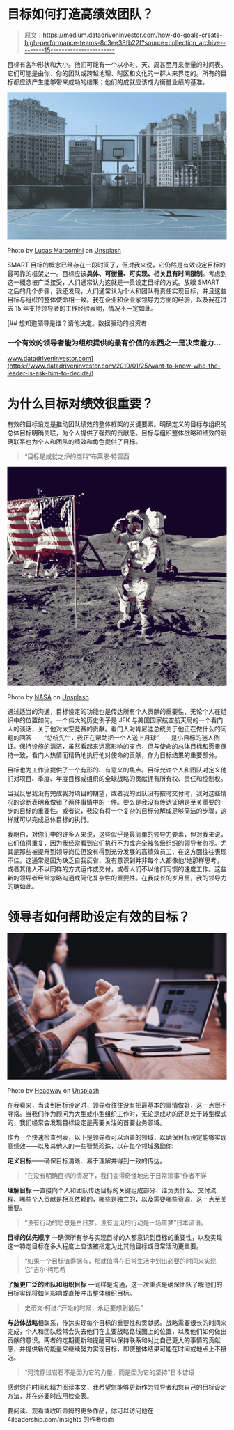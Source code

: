 # 目标如何打造高绩效团队？

> 原文：<https://medium.datadriveninvestor.com/how-do-goals-create-high-performance-teams-8c3ee38fb22f?source=collection_archive---------15----------------------->

目标有各种形状和大小。他们可能有一个以小时、天、周甚至月来衡量的时间表。它们可能是由你、你的团队或跨越地理、时区和文化的一群人来界定的。所有的目标都应该产生能够带来成功的结果；他们的成就应该成为衡量业绩的基准。

![](img/16515f0878b3170a431793a7c83b6830.png)

Photo by [Lucas Marcomini](https://unsplash.com/@lucasmarcomini?utm_source=medium&utm_medium=referral) on [Unsplash](https://unsplash.com?utm_source=medium&utm_medium=referral)

SMART 目标的概念已经存在一段时间了，但对我来说，它仍然是有效设定目标的最可靠的框架之一。目标应该**具体、可衡量、可实现、相关且有时间限制**。考虑到这一概念被广泛接受，人们通常认为这就是一贯设定目标的方式。放眼 SMART 之后的几个步骤，我还发现，人们通常认为个人和团队有责任实现目标，并且这些目标与组织的整体使命相一致。我在企业和企业家领导力方面的经验，以及我在过去 15 年支持领导者的工作经验表明，情况不一定如此。

[](https://www.datadriveninvestor.com/2019/01/25/want-to-know-who-the-leader-is-ask-him-to-decide/) [## 想知道领导是谁？请他决定。数据驱动的投资者

### 一个有效的领导者能为组织提供的最有价值的东西之一是决策能力…

www.datadriveninvestor.com](https://www.datadriveninvestor.com/2019/01/25/want-to-know-who-the-leader-is-ask-him-to-decide/) 

# 为什么目标对绩效很重要？

有效的目标设定是推动团队绩效的整体框架的关键要素。明确定义的目标与组织的总体目标明确关联，为个人提供了强烈的贡献感。目标与组织整体战略和绩效的明确联系也为个人和团队的绩效和角色提供了目标。

> “目标是成就之炉的燃料”布莱恩·特雷西

![](img/ca37bb15338c436210978dc34791d1fd.png)

Photo by [NASA](https://unsplash.com/@nasa?utm_source=medium&utm_medium=referral) on [Unsplash](https://unsplash.com?utm_source=medium&utm_medium=referral)

通过适当的沟通，目标设定的功能也是传达所有个人贡献的重要性，无论个人在组织中的位置如何。一个伟大的历史例子是 JFK 与美国国家航空航天局的一个看门人的谈话，关于他对太空竞赛的贡献。看门人对肯尼迪总统关于他正在做什么的问题的回答——“总统先生，我正在帮助把一个人送上月球”——是小目标的迷人例证。保持设施的清洁，虽然看起来远离影响的支点，但与使命的总体目标和愿景保持一致，看门人热情而精确地执行他对使命的贡献，作为目标结果的重要部分。

目标也为工作流提供了一个有形的、有意义的焦点。目标允许个人和团队对定义他们对项目、季度、年度目标或组织的全球战略的贡献拥有所有权、责任和控制权。

当我反思我没有完成我对项目的期望，或者我的团队没有按时交付时，我对这些情况的诊断表明我做错了两件事情中的一件。要么是我没有传达证明是至关重要的一步的目标的重要性。或者说，我没有将一个复杂的目标分解成足够简洁的步骤，这样就可以完成总体目标的执行。

我明白，对你们中的许多人来说，这些似乎是最简单的领导力要素，但对我来说，它们值得重复，因为我经常看到它们执行不力或完全被各级组织的领导者忽视。尤其是那些被提升到领导岗位但没有得到充分发展的高绩效员工，在这方面往往表现不佳。这通常是因为缺乏自我反省，没有意识到并非每个人都像他/她那样思考，或者其他人不以同样的方式运作或交付，或者人们不以他们习惯的速度工作。这些新的领导者经常忽略沟通或简化复杂性的重要性。在我成长的岁月里，我的领导力的确如此。

# 领导者如何帮助设定有效的目标？

![](img/a44da0fc8b4e638130cd4aa5e70a0071.png)

Photo by [Headway](https://unsplash.com/@headwayio?utm_source=medium&utm_medium=referral) on [Unsplash](https://unsplash.com?utm_source=medium&utm_medium=referral)

在我看来，当谈到目标设定时，领导者往往没有把最基本的事情做好，这一点很不寻常。当我们作为顾问为大型或小型组织工作时，无论是成功的还是处于转型模式的，我们经常会发现目标设定是需要关注的首要业务领域。

作为一个快速检查列表，以下是领导者可以涵盖的领域，以确保目标设定能够实现高绩效——以及其他人的一些智慧珍珠，以在每个领域激励你:

**定义目标**——确保目标清晰、易于理解并得到一致的传达。

> “在没有明确目标的情况下，我们变得奇怪地忠于日常琐事”作者不详

**理解目标** —直接向个人和团队传达目标的关键组成部分、谁负责什么、交付流程、哪些个人贡献是相互依赖的，哪些是独立的，以及需要哪些资源，这一点至关重要。

> “没有行动的愿景是白日梦。没有远见的行动是一场噩梦”日本谚语。

**目标的优先顺序** —确保所有参与实现目标的人都意识到目标的重要性，以及实现这一特定目标在多大程度上应该被指定为比其他目标或日常活动更重要。

> “如果一个目标值得拥有，那就值得在日常生活中划出必要的时间来实现它”吉尔·柯尼希

**了解更广泛的团队和组织目标** —同样是沟通，这一次重点是确保团队了解他们的目标实现将如何影响或直接冲击整体组织目标。

> 史蒂文·柯维:“开始的时候，永远要想到最后”

**与总体战略**相联系，传达实现每个目标的重要性和贡献感。战略需要很长的时间来完成，个人和团队经常会失去他们在主要战略路线图上的位置，以及他们如何做出贡献的意识。两者的定期更新和提醒可以保持联系和对比自己更大的事情的贡献感，并提供新的能量来继续努力实现目标，即使整体结果可能在时间或地点上不接近。

> “河流穿过岩石不是因为它的力量，而是因为它的坚持”日本谚语

感谢您花时间和精力阅读本文，我希望您能够更新作为领导者和您自己的目标设定方法，并在必要时应用检查表。

要阅读、观看或收听蒂姆的更多作品，你可以访问他在 4ileadership.com/insights 的作者页面